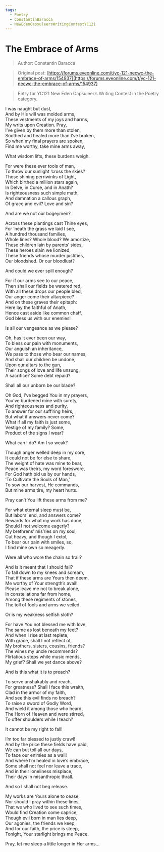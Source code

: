 ```yaml
---
tags:
  - Poetry
  - ConstantinBaracca
  - NewEdenCapsuleersWritingContestYC121
---
```


# The Embrace of Arms

> Author: Constantin Baracca

> Original post: [https://forums.eveonline.com/t/yc-121-necwc-the-embrace-of-arms/154937](https://forums.eveonline.com/t/yc-121-necwc-the-embrace-of-arms/154937)

> Entry for YC121 New Eden Capsuleer’s Writing Contest in the Poetry category.


I was naught but dust,<br>
And by His will was molded arms,<br>
These vestments of my joys and harms,<br>
My writs upon Creation. Pray,<br>
I’ve given by them more than stolen,<br>
Soothed and healed more than I’ve broken,<br>
So when my final prayers are spoken,<br>
Find me worthy, take mine arms away,

What wisdom lifts, these burdens weigh.

For were these ever tools of man,<br>
To throw our sunlight ‘cross the skies?<br>
Those shining perriwinks of Light,<br>
Which birthed a million stars again,<br>
In Delve, in Curse, and in Anath?<br>
Is righteousness such simple math,<br>
And damnation a callous graph,<br>
Of grace and evil? Love and sin?

And are we not our bogeymen?

Across these plantings cast Thine eyes,<br>
For ‘neath the grass we laid I see,<br>
A hundred thousand families,<br>
Whole lines? Whole blood? We amortize,<br>
These children lain by parents’ sides,<br>
These heroes slain we lionized,<br>
These friends whose murder justifies,<br>
Our bloodshed. Or our bloodlust?

And could we ever spill enough?

For if our arms see to our peace,<br>
Then shall our fields be watered red,<br>
With all these drops our people bled,<br>
Our anger come their altarpiece?<br>
And on these graves their epitaph:<br>
Here lay the faithful of Anath,<br>
Hence cast aside like common chaff,<br>
God bless us with our enemies!

Is all our vengeance as we please?

Oh, has it ever been our way,<br>
To bless our pain with monuments,<br>
Our anguish an inheritance,<br>
We pass to those who bear our names,<br>
And shall our children be undone,<br>
Upon our altars to the gun,<br>
Their songs of love and life unsung,<br>
A sacrifice? Some debt repaid?

Shall all our unborn be our blade?

Oh God, I’ve begged You in my prayers,<br>
You’ve burdened mine with surety,<br>
And righteousness and purity,<br>
To answer for our suff’ring heirs,<br>
But what if answers never come?<br>
What if all my faith is just some,<br>
Vestige of my family? Some,<br>
Product of the signs I wear?

What can I do? Am I so weak?

Though anger welled deep in my core,<br>
It could not be for else to share,<br>
The weight of hate was mine to bear,<br>
Peace was theirs, my word foreswore,<br>
For God hath bid us by our hands,<br>
‘To Cultivate the Souls of Man,’<br>
To sow our harvest, He commands,<br>
But mine arms tire, my heart hurts.

Pray can’t You lift these arms from me?

For what eternal sleep must be,<br>
But labors’ end, and answers come?<br>
Rewards for what my work has done,<br>
Should I not welcome eagerly?<br>
My brethrens’ mis’ries on my soul,<br>
Cut heavy, and though I extol,<br>
To bear our pain with smiles, so,<br>
I find mine own so meagerly.

Were all who wore the chain so frail?

And is it meant that I should fail?<br>
To fall down to my knees and scream,<br>
That if these arms are Yours then deem,<br>
Me worthy of Your strength’s avail!<br>
Please leave me not to break alone,<br>
In constellations far from home,<br>
Among these regiments of stones,<br>
The toll of fools and arms we veiled.

Or is my weakness selfish sloth?

For have You not blessed me with love,<br>
The same as lost beneath my feet?<br>
And when I rise at last replete,<br>
With grace, shall I not reflect of,<br>
My brothers, sisters, cousins, friends?<br>
The wines my uncle recommends?<br>
Flirtatious steps while music mends,<br>
My grief? Shall we yet dance above?

And is this what it is to preach?

To serve unshakably and reach,<br>
For greatness? Shall I face this wraith,<br>
Clad in the armor of my faith,<br>
And see this evil finds no breach?<br>
To raise a sword of Godly Word,<br>
And wield it among those who heard,<br>
The Horn of Heaven and were stirred,<br>
To offer shoulders while I teach?

It cannot be my right to fall!

I’m too far blessed to justly crawl!<br>
And by the price these fields have paid,<br>
We can but toil all our days,<br>
To face our en’mies as a wall!<br>
And where I’m healed in love’s embrace,<br>
Some shall not feel nor leave a trace,<br>
And in their loneliness misplace,<br>
Their days in misanthropic thrall.

And so I shall not beg release.

My works are Yours alone to cease,<br>
Nor should I pray within these lines,<br>
That we who lived to see such times,<br>
Would find Creation come caprice,<br>
Though evil born in man lies deep,<br>
Our agonies, the friends we keep,<br>
And for our faith, the price is steep,<br>
Tonight, Your starlight brings me Peace.

Pray, let me sleep a little longer in Her arms…